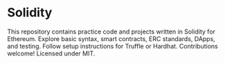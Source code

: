 # Solidity
This repository contains practice code and projects written in Solidity for Ethereum. Explore basic syntax, smart contracts, ERC standards, DApps, and testing. Follow setup instructions for Truffle or Hardhat. Contributions welcome! Licensed under MIT.
